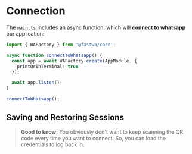 # Connection
The `main.ts` includes an async function, which will **connect to whatsapp** our application:

```ts
import { WAFactory } from '@fastwa/core';

async function connectToWhatsapp() {
  const app = await WAFactory.create(AppModule. {
    printQrInTerminal: true
  });

  await app.listen();
}

connectToWhatsapp();
```

## Saving and Restoring Sessions
> **Good to know:** You obviously don't want to keep scanning the QR code every time you want to connect. So, you can load the credentials to log back in.

